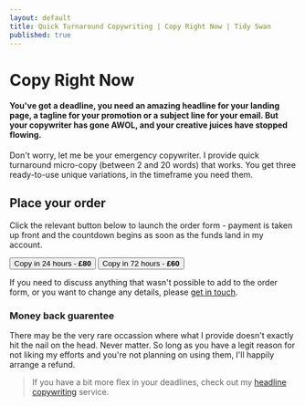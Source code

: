 ```yaml
---
layout: default
title: Quick Turnaround Copywriting | Copy Right Now | Tidy Swan
published: true
---
```


# Copy Right Now

#### You've got a deadline, you need an amazing headline for your landing page, a tagline for your promotion or a subject line for your email. But your copywriter has gone AWOL, and your creative juices have stopped flowing.

Don't worry, let me be your emergency copywriter. I provide quick turnaround micro-copy (between 2 and 20 words) that works. You get three ready-to-use unique variations, in the timeframe you need them.

## Place your order

Click the relevant button below to launch the order form - payment is taken up front and the countdown begins as soon as the funds land in my account.

<a href="#"><button class="button">Copy in 24 hours - <b>£80</b></button></a>
<a href="#"><button class="button">Copy in 72 hours - <b>£60</b></button></a>

If you need to discuss anything that wasn't possible to add to the order form, or you want to change any details, please [get in touch](/contact).

### Money back guarentee

There may be the very rare occassion where what I provide doesn't exactly hit the nail on the head. Never matter. So long as you have a legit reason for not liking my efforts and you're not planning on using them, I'll happily arrange a refund.

> If you have a bit more flex in your deadlines, check out my [headline copywriting](/headline-copywriting) service.